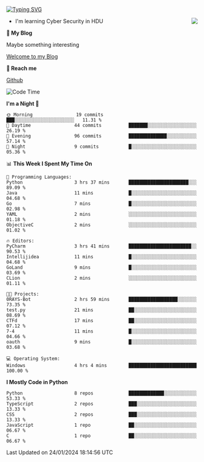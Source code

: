 [![Typing SVG](https://readme-typing-svg.herokuapp.com?font=Fira+Code&pause=1000&random=false&width=450&height=60&lines=Hello+%F0%9F%91%8B%F0%9F%8F%BB;I'm+JBNRZ)](https://git.io/typing-svg)

<a href="#">
  <img align="right" src="https://github-readme-stats.vercel.app/api?username=JBNRZ&show_icons=true&bg_color=15,f2f7fd,E0EAFC" />
</a>

- I'm learning Cyber Security in HDU

 **🌱 My Blog**

Maybe something interesting

[Welcome to my Blog](https://jbnrz.com.cn/)

 **💬 Reach me** 

[Github](https://github.com/JBNRZ)


<!--START_SECTION:waka-->
![Code Time](http://img.shields.io/badge/Code%20Time-274%20hrs%2055%20mins-blue)

**I'm a Night 🦉** 

```text
🌞 Morning                19 commits          ███░░░░░░░░░░░░░░░░░░░░░░   11.31 % 
🌆 Daytime                44 commits          ███████░░░░░░░░░░░░░░░░░░   26.19 % 
🌃 Evening                96 commits          ██████████████░░░░░░░░░░░   57.14 % 
🌙 Night                  9 commits           █░░░░░░░░░░░░░░░░░░░░░░░░   05.36 % 
```


📊 **This Week I Spent My Time On** 

```text
💬 Programming Languages: 
Python                   3 hrs 37 mins       ██████████████████████░░░   89.09 % 
Java                     11 mins             █░░░░░░░░░░░░░░░░░░░░░░░░   04.68 % 
Go                       7 mins              █░░░░░░░░░░░░░░░░░░░░░░░░   02.98 % 
YAML                     2 mins              ░░░░░░░░░░░░░░░░░░░░░░░░░   01.18 % 
ObjectiveC               2 mins              ░░░░░░░░░░░░░░░░░░░░░░░░░   01.02 % 

🔥 Editors: 
PyCharm                  3 hrs 41 mins       ███████████████████████░░   90.53 % 
Intellijidea             11 mins             █░░░░░░░░░░░░░░░░░░░░░░░░   04.68 % 
GoLand                   9 mins              █░░░░░░░░░░░░░░░░░░░░░░░░   03.69 % 
CLion                    2 mins              ░░░░░░░░░░░░░░░░░░░░░░░░░   01.11 % 

🐱‍💻 Projects: 
0RAYS-Bot                2 hrs 59 mins       ██████████████████░░░░░░░   73.35 % 
test.py                  21 mins             ██░░░░░░░░░░░░░░░░░░░░░░░   08.69 % 
CTFd                     17 mins             ██░░░░░░░░░░░░░░░░░░░░░░░   07.12 % 
7-4                      11 mins             █░░░░░░░░░░░░░░░░░░░░░░░░   04.66 % 
oauth                    9 mins              █░░░░░░░░░░░░░░░░░░░░░░░░   03.68 % 

💻 Operating System: 
Windows                  4 hrs 4 mins        █████████████████████████   100.00 % 
```

**I Mostly Code in Python** 

```text
Python                   8 repos             █████████████░░░░░░░░░░░░   53.33 % 
TypeScript               2 repos             ███░░░░░░░░░░░░░░░░░░░░░░   13.33 % 
CSS                      2 repos             ███░░░░░░░░░░░░░░░░░░░░░░   13.33 % 
JavaScript               1 repo              ██░░░░░░░░░░░░░░░░░░░░░░░   06.67 % 
C                        1 repo              ██░░░░░░░░░░░░░░░░░░░░░░░   06.67 % 
```




 Last Updated on 24/01/2024 18:14:56 UTC
<!--END_SECTION:waka-->
